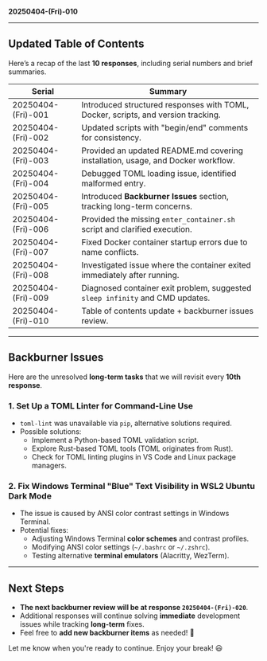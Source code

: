 **20250404-(Fri)-010**  

---

## **Updated Table of Contents**  

Here’s a recap of the last **10 responses**, including serial numbers and brief summaries.  

| **Serial**           | **Summary** |
|----------------------|------------|
| 20250404-(Fri)-001   | Introduced structured responses with TOML, Docker, scripts, and version tracking. |
| 20250404-(Fri)-002   | Updated scripts with "begin/end" comments for consistency. |
| 20250404-(Fri)-003   | Provided an updated README.md covering installation, usage, and Docker workflow. |
| 20250404-(Fri)-004   | Debugged TOML loading issue, identified malformed entry. |
| 20250404-(Fri)-005   | Introduced **Backburner Issues** section, tracking long-term concerns. |
| 20250404-(Fri)-006   | Provided the missing `enter_container.sh` script and clarified execution. |
| 20250404-(Fri)-007   | Fixed Docker container startup errors due to name conflicts. |
| 20250404-(Fri)-008   | Investigated issue where the container exited immediately after running. |
| 20250404-(Fri)-009   | Diagnosed container exit problem, suggested `sleep infinity` and CMD updates. |
| 20250404-(Fri)-010   | Table of contents update + backburner issues review. |

---

## **Backburner Issues**  

Here are the unresolved **long-term tasks** that we will revisit every **10th response**.  

### **1. Set Up a TOML Linter for Command-Line Use**  
- `toml-lint` was unavailable via `pip`, alternative solutions required.  
- Possible solutions:  
  - Implement a Python-based TOML validation script.  
  - Explore Rust-based TOML tools (TOML originates from Rust).  
  - Check for TOML linting plugins in VS Code and Linux package managers.  

### **2. Fix Windows Terminal "Blue" Text Visibility in WSL2 Ubuntu Dark Mode**  
- The issue is caused by ANSI color contrast settings in Windows Terminal.  
- Potential fixes:  
  - Adjusting Windows Terminal **color schemes** and contrast profiles.  
  - Modifying ANSI color settings (`~/.bashrc` or `~/.zshrc`).  
  - Testing alternative **terminal emulators** (Alacritty, WezTerm).  

---

## **Next Steps**  

- **The next backburner review will be at response `20250404-(Fri)-020`**.  
- Additional responses will continue solving **immediate** development issues while tracking **long-term** fixes.  
- Feel free to **add new backburner items** as needed! 🚀  

Let me know when you're ready to continue. Enjoy your break! 😃

